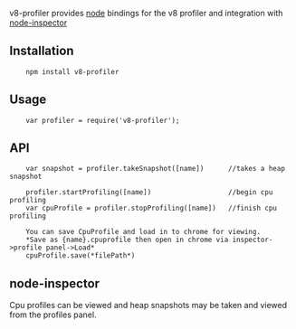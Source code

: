 v8-profiler provides [node](http://github.com/ry/node) bindings for the v8 
profiler and integration with [node-inspector](http://github.com/dannycoates/node-inspector)

## Installation

		npm install v8-profiler

## Usage

		var profiler = require('v8-profiler');

## API

        var snapshot = profiler.takeSnapshot([name])      //takes a heap snapshot
        
        profiler.startProfiling([name])                   //begin cpu profiling
        var cpuProfile = profiler.stopProfiling([name])   //finish cpu profiling
        
        You can save CpuProfile and load in to chrome for viewing.
        *Save as {name}.cpuprofile then open in chrome via inspector->profile panel->Load*
        cpuProfile.save(*filePath*)
         
## node-inspector

Cpu profiles can be viewed and heap snapshots may be taken and viewed from the
profiles panel.
